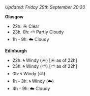 *Updated: Friday 29th September 20:30*

**Glasgow**

* 22h: :sunny: Clear
* 23h, 0h: :partly_sunny: Partly Cloudy
* 1h - 9h: :cloud: Cloudy

**Edinburgh**

* 22h: :cyclone: Windy (:sunny:) [:sunny: as of 22h]
* 23h: :cyclone: Windy (:partly_sunny:) [:partly_sunny: as of 22h]
* 0h: :cyclone: Windy (:partly_sunny:)
* 1h - 3h: :cyclone: Windy (:cloud:)
* 4h - 9h: :cloud: Cloudy
